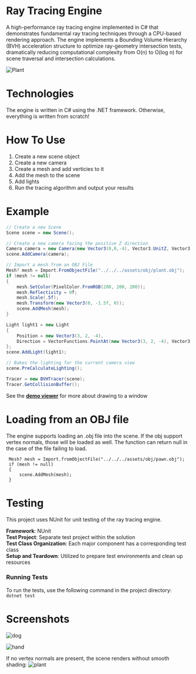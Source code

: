 # Ray Tracing Engine
A high-performance ray tracing engine implemented in C# that demonstrates fundamental ray tracing techniques through a CPU-based rendering approach. The engine implements a Bounding Volume Hierarchy (BVH) acceleration structure to optimize ray-geometry intersection tests, dramatically reducing computational complexity from O(n) to O(log n) for scene traversal and intersection calculations.

![Plant](https://github.com/user-attachments/assets/474a42ae-8790-44ab-8459-a9ce3a3541f3)

# Technologies
The engine is written in C# using the .NET framework. Otherwise, everything is written from scratch!

# How To Use
1. Create a new scene object
2. Create a new camera
3. Create a mesh and add verticies to it
4. Add the mesh to the scene
5. Add lights
6. Run the tracing algorithm and output your results

# Example
```C#
// Create a new Scene
Scene scene = new Scene();

// Create a new camera facing the positive Z direction
Camera camera = new Camera(new Vector3(0,0,-4), Vector3.UnitZ, Vector3.UnitY, 60.0f);
scene.AddCamera(camera);

// Import a mesh from an OBJ File
Mesh? mesh = Import.FromObjectFile("../../../assets/obj/plant.obj");
if (mesh != null)
{
    mesh.SetColor(PixelColor.FromRGB(200, 200, 200));
    mesh.Reflectivity = 0f;
    mesh.Scale(.5f);
    mesh.Transform(new Vector3(0, -1.5f, 0));
    scene.AddMesh(mesh);
}

Light light1 = new Light
{
    Position = new Vector3(3, 2, -4),
    Direction = VectorFunctions.PointAt(new Vector3(3, 2, -4), Vector3.Zero),
};
scene.AddLight(light1);

// Bakes the lighting for the current camera view
scene.PreCalculateLighting();

Tracer = new BVHTracer(scene);
Tracer.GetCollisionBuffer();
```
See the **[demo viewer](https://github.com/fahnestd/3D-Ray-Tracing-Engine/blob/master/Viewer/Viewer.cs)** for more about drawing to a window 

# Loading from an OBJ file
The engine supports loading an .obj file into the scene. If the obj support vertex normals, those will be loaded as well. The function can return null in the case of the file failing to load.
```
 Mesh? mesh = Import.fromObjectFile("../../../assets/obj/pawn.obj");
 if (mesh != null)
 {
     scene.AddMesh(mesh);
 }
```

# Testing
This project uses NUnit for unit testing of the ray tracing engine.

**Framework**: NUnit\
**Test Project**: Separate test project within the solution\
**Test Class Organization**: Each major component has a corresponding test class\
**Setup and Teardown**: Utilized to prepare test environments and clean up resources

### Running Tests
To run the tests, use the following command in the project directory:\
```dotnet test```

# Screenshots

![dog](https://github.com/user-attachments/assets/e9005a8c-5f54-498b-beb0-f60ce7d4c9f3)

![hand](https://github.com/user-attachments/assets/442bab9b-b201-4e33-a63e-86f044a3d8af)

If no vertex normals are present, the scene renders without smooth shading:
![plant](https://github.com/user-attachments/assets/161ea509-9b34-4aaf-a491-b8ae9fc689f2)



